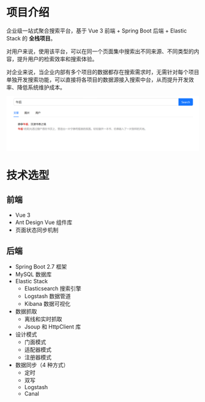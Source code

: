 # 项目介绍

企业级一站式聚合搜索平台，基于 Vue 3 前端 + Spring Boot 后端 + Elastic Stack 的 **全栈项目**。

对用户来说，使用该平台，可以在同一个页面集中搜索出不同来源、不同类型的内容，提升用户的检索效率和搜索体验。

对企业来说，当企业内部有多个项目的数据都存在搜索需求时，无需针对每个项目单独开发搜索功能，可以直接将各项目的数据源接入搜索中台，从而提升开发效率、降低系统维护成本。

![](yisou-backend\doc\example.png)

# 技术选型

## 前端

- Vue 3
- Ant Design Vue 组件库
- 页面状态同步机制

## 后端

- Spring Boot 2.7 框架
- MySQL 数据库
- Elastic Stack
  - Elasticsearch 搜索引擎
  - Logstash 数据管道
  - Kibana 数据可视化
- 数据抓取
  - 离线和实时抓取
  - Jsoup 和 HttpClient 库
- 设计模式
  - 门面模式
  - 适配器模式
  - 注册器模式
- 数据同步（4 种方式）
  - 定时
  - 双写
  - Logstash
  - Canal